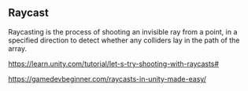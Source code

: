 ## Raycast
Raycasting is the process of shooting an invisible ray from a point, in a specified direction to detect whether any colliders lay in the path of the array.




https://learn.unity.com/tutorial/let-s-try-shooting-with-raycasts#

https://gamedevbeginner.com/raycasts-in-unity-made-easy/
